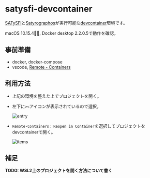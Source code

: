# satysfi-devcontainer

[SATySFi](https://github.com/gfngfn/SATySFi)と[Satyrographos](https://github.com/na4zagin3/satyrographos)が実行可能な[devcontainer](https://code.visualstudio.com/docs/remote/containers)環境です。

macOS 10.15.4, Docker desktop 2.2.0.5で動作を確認。

## 事前準備

- docker, docker-compose
- vscode, [Remote - Containers](https://marketplace.visualstudio.com/items?itemName=ms-vscode-remote.remote-containers)

## 利用方法

- 上記の環境を整えた上でプロジェクトを開く。
- 左下に`><`アイコンが表示されているので選択。
  
    ![entry](https://user-images.githubusercontent.com/15827817/81368169-12e6f000-912a-11ea-9b2f-f11b359cbbfc.png)

- `Remote-Containers: Reopen in Container`を選択してプロジェクトをdevcontainerで開く。

    ![items](https://user-images.githubusercontent.com/15827817/81368287-5e010300-912a-11ea-9fdb-016e19e3203b.png)

## 補足

**TODO: WSL2上のプロジェクトを開く方法について書く**